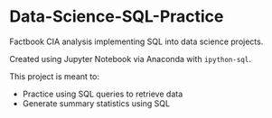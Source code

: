 # Data-Science-SQL-Practice

Factbook CIA analysis implementing SQL into data science projects. 

Created using Jupyter Notebook via Anaconda with `ipython-sql`. 

This project is meant to: 
- Practice using SQL queries to retrieve data
- Generate summary statistics using SQL
